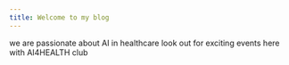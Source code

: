 ```yaml
---
title: Welcome to my blog
---
```

we are passionate about AI in healthcare
look out for exciting events here with AI4HEALTH club
